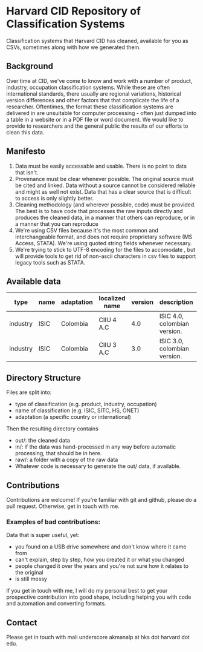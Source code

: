 # Harvard CID Repository of Classification Systems

Classification systems that Harvard CID has cleaned, available for you as CSVs, sometimes along with how we generated them.

## Background

Over time at CID, we've come to know and work with a number of product, industry, occupation classification systems. While these are often international standards, there usually are regional variations, historical version differences and other factors that that complicate the life of a researcher. Oftentimes, the format these classification systems are delivered in are unsuitable for computer processing - often just dumped into a table in a website or in a PDF file or word document. We would like to provide to researchers and the general public the results of our efforts to clean this data.

## Manifesto

1. Data must be easily accessable and usable. There is no point to data that isn't.
2. Provenance must be clear whenever possible. The original source must be cited and linked. Data without a source cannot be considered reliable and might as well not exist. Data that has a clear source that is difficult to access is only slightly better. 
3. Cleaning methodology (and wherever possible, code) must be provided. The best is to have code that processes the raw inputs directly and produces the cleaned data, in a manner that others can reproduce, or in a manner that you can reproduce 
4. We're using CSV files because it's the most common and interchangeable format, and does not require proprietary software (MS Access, STATA). We're using quoted string fields whenever necessary.
5. We're trying to stick to UTF-8 encoding for the files to accomodate , but will provide tools to get rid of non-ascii characters in csv files to support legacy tools such as STATA.

## Available data

type|name|adaptation|localized name|version|description|link
----|----|----------|--------------|-------|-----------|----
industry|ISIC|Colombia|CIIU 4 A.C|4.0|ISIC 4.0, colombian version.|[here](industry/ISIC/Colombia)
industry|ISIC|Colombia|CIIU 3 A.C|3.0|ISIC 3.0, colombian version.|[here](industry/ISIC/Colombia)

## Directory Structure

Files are split into:
- type of classification (e.g. product, industry, occupation)
- name of classification (e.g. ISIC, SITC, HS, ONET)
- adaptation (a specific country or international)

Then the resulting directory contains
- out/: the cleaned data
- in/: if the data was hand-processed in any way before automatic processing, that should be in here.
- raw/: a folder with a copy of the raw data
- Whatever code is necessary to generate the out/ data, if available.

## Contributions

Contributions are welcome! If you're familiar with git and github, please do a pull request. Otherwise, get in touch with me.

### Examples of bad contributions:

Data that is super useful, yet:
- you found on a USB drive somewhere and don't know where it came from
- can't explain, step by step, how you created it or what you changed
- people changed it over the years and you're not sure how it relates to the original
- is still messy

If you get in touch with me, I will do my personal best to get your prospective contribution into good shape, including helping you with code and automation and converting formats.

## Contact

Please get in touch with mali underscore akmanalp at hks dot harvard dot edu.
